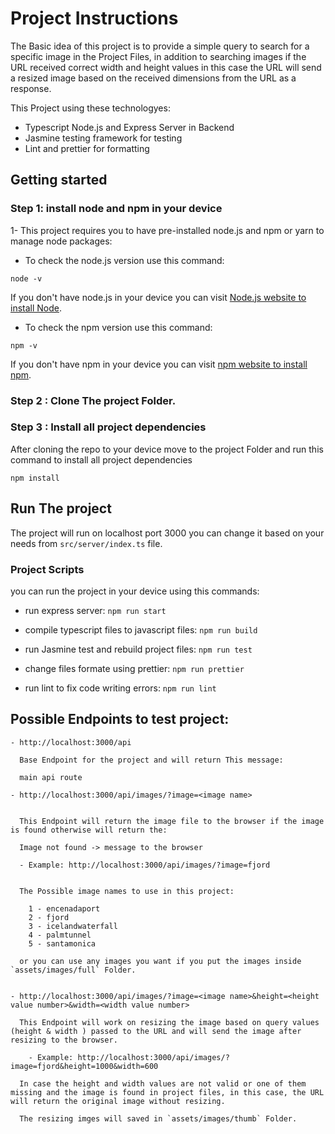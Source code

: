 # Project Instructions

The Basic idea of this project is to provide a simple query to search for a specific image in the Project Files, in addition to searching images if the URL received correct width and height values in this case the URL will send a resized image based on the received dimensions from the URL as a response.

This Project using these technologyes:

- Typescript Node.js and Express Server in Backend
- Jasmine testing framework for testing
- Lint and prettier for formatting

## Getting started

### Step 1: install node and npm in your device

1- This project requires you to have pre-installed node.js and npm or yarn to manage node packages:

- To check the node.js version use this command:

`node -v`

If you don't have node.js in your device you can visit [Node.js website to install Node](https://nodejs.org/en/).

- To check the npm version use this command:

`npm -v`

If you don't have npm in your device you can visit [npm website to install npm](https://www.npmjs.com/).

### Step 2 : Clone The project Folder.

### Step 3 : Install all project dependencies

After cloning the repo to your device move to the project Folder and run this command to install all project dependencies

`npm install`

## Run The project

The project will run on localhost port 3000 you can change it based on your needs from `src/server/index.ts` file.

### Project Scripts

you can run the project in your device using this commands:

- run express server:
  `npm run start`

- compile typescript files to javascript files:
  `npm run build`

- run Jasmine test and rebuild project files:
  `npm run test`

- change files formate using prettier:
  `npm run prettier`

- run lint to fix code writing errors:
  `npm run lint`

## Possible Endpoints to test project:

    - http://localhost:3000/api

      Base Endpoint for the project and will return This message:

      main api route

    - http://localhost:3000/api/images/?image=<image name>


      This Endpoint will return the image file to the browser if the image is found otherwise will return the:

      Image not found -> message to the browser

      - Example: http://localhost:3000/api/images/?image=fjord


      The Possible image names to use in this project:

        1 - encenadaport
        2 - fjord
        3 - icelandwaterfall
        4 - palmtunnel
        5 - santamonica

      or you can use any images you want if you put the images inside `assets/images/full` Folder.


    - http://localhost:3000/api/images/?image=<image name>&height=<height value number>&width=<width value number>

      This Endpoint will work on resizing the image based on query values (height & width ) passed to the URL and will send the image after resizing to the browser.

        - Example: http://localhost:3000/api/images/?image=fjord&height=1000&width=600

      In case the height and width values are not valid or one of them missing and the image is found in project files, in this case, the URL will return the original image without resizing.

      The resizing imges will saved in `assets/images/thumb` Folder.
